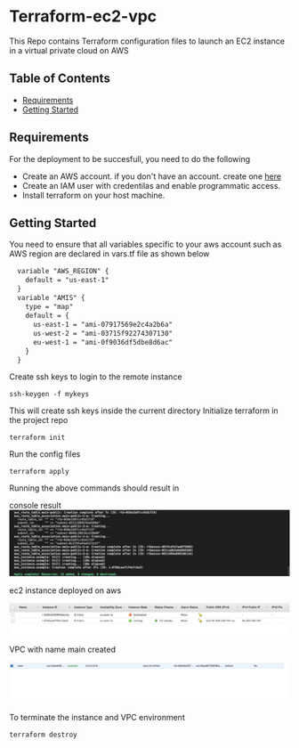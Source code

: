 # Terraform-ec2-vpc

This Repo contains Terraform configuration files to launch an EC2 instance in a virtual private cloud on AWS

## Table of Contents

- [Requirements](#requirements)
- [Getting Started](#getting-started)

## Requirements
For the deployment to be succesfull, you need to do the following
- Create an AWS account. if you don't have an account. create one [here](https://aws.amazon.com/resources/create-account/)
- Create an IAM user with credentilas and enable programmatic access.
- Install terraform on your host machine.


## Getting Started
You need to ensure that all variables specific to your aws account such as AWS region are declared in vars.tf file as shown below
```
  variable "AWS_REGION" {
    default = "us-east-1"
  }
  variable "AMIS" {
    type = "map"
    default = {
      us-east-1 = "ami-07917569e2c4a2b6a"
      us-west-2 = "ami-03715f92274307130"
      eu-west-1 = "ami-0f9036df5dbe8d6ac"
    }
  }
```
Create ssh keys to login to the remote instance

```
ssh-keygen -f mykeys
```
This will create ssh keys inside the current directory 
Initialize terraform in the project repo
```
terraform init 
```
Run the config files

```
terraform apply 
```
Running the above commands should result in 

console result
![Test Image 1](console_result.png)

ec2 instance deployed on aws

![Test Image 2](ec2.png)

VPC with name main created

![Test Image 3](vpc_main.png)

To terminate the instance and VPC environment

```
terraform destroy 
```
